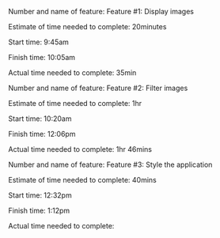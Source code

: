 Number and name of feature: Feature #1: Display images

Estimate of time needed to complete: 20minutes

Start time: 9:45am

Finish time: 10:05am

Actual time needed to complete: 35min



Number and name of feature: Feature #2: Filter images

Estimate of time needed to complete: 1hr

Start time: 10:20am

Finish time: 12:06pm

Actual time needed to complete: 1hr 46mins



Number and name of feature: Feature #3: Style the application

Estimate of time needed to complete: 40mins 

Start time: 12:32pm

Finish time: 1:12pm

Actual time needed to complete: